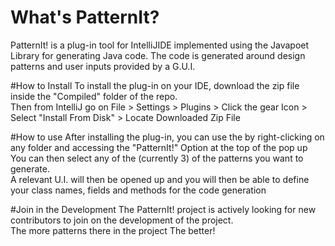 # What's PatternIt?
PatternIt! is a plug-in tool for IntelliJIDE implemented using the Javapoet Library for generating Java code.
The code is generated around design patterns and user inputs provided by a G.U.I.

#How to Install
To install the plug-in on your IDE, download the zip file inside the "Compiled" folder of the repo. <br>
Then from IntelliJ go on File > Settings > Plugins > Click the gear Icon > Select "Install From Disk" > Locate Downloaded Zip File

#How to use
After installing the plug-in, you can use the by right-clicking on any folder and accessing the "PatternIt!" Option at the top of the pop up<br>
You can then select any of the (currently 3) of the patterns you want to generate. <br>
A relevant U.I. will then be opened up and you will then be able to define your class names, fields and methods for the code generation

#Join in the Development
The PatternIt! project is actively looking for new contributors to join on the development of the project. <br>
The more patterns there in the project The better!
